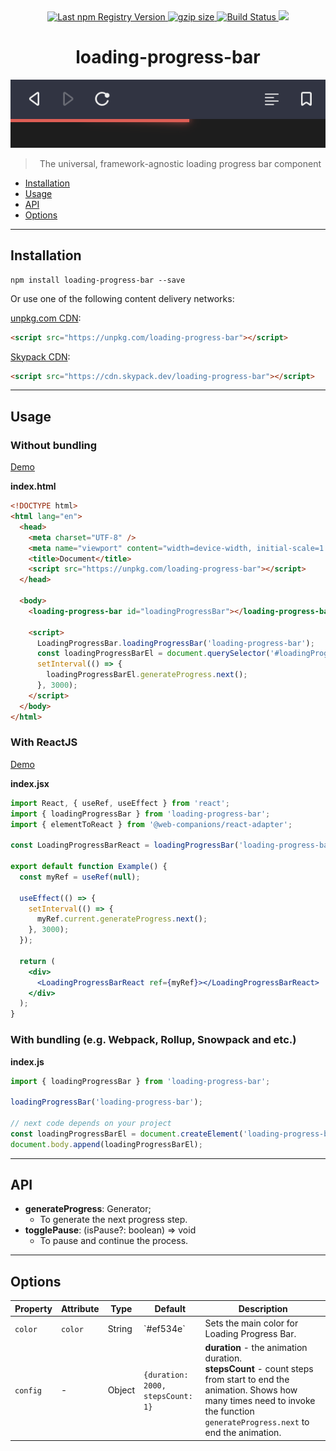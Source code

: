 <div align="center">
  <a href="https://www.npmjs.com/package/loading-progress-bar">
    <img src="https://img.shields.io/npm/v/loading-progress-bar.svg?maxAge=86400" alt="Last npm Registry Version">
  </a>
  <a href="https://bundlephobia.com/result?p=loading-progress-bar">
    <img alt="gzip size" src="https://badgen.net/bundlephobia/minzip/loading-progress-bar" />
  </a>
  <a href="https://travis-ci.com//sumbad/loading-progress-bar?branch=master">
    <img src="https://travis-ci.com//sumbad/loading-progress-bar.svg?branch=master" alt="Build Status">
  </a>
  <a href="https://codecov.io/gh/sumbad/loading-progress-bar">
    <img src="https://codecov.io/gh/sumbad/loading-progress-bar/branch/master/graph/badge.svg" />
  </a>
</div>

<h1 align="center">loading-progress-bar</h1>

<div align="center">
  <a href="https://github.com/sumbad/loading-progress-bar">
    <object data="https://raw.githubusercontent.com/sumbad/loading-progress-bar/master/title.png" type="image/png">
      <img src="./title.png" alt="Screenshot of the component">
    </object>
  </a>
  <blockquote align="center">The universal, framework-agnostic loading progress bar component</blockquote>
</div>

- [Installation](#installation)
- [Usage](#usage)
- [API](#api)
- [Options](#options)

---

## Installation

```
npm install loading-progress-bar --save
```

Or use one of the following content delivery networks:

[unpkg.com CDN](https://unpkg.com/loading-progress-bar?module):

```html
<script src="https://unpkg.com/loading-progress-bar"></script>
```

[Skypack CDN](https://cdn.skypack.dev/loading-progress-bar):

```html
<script src="https://cdn.skypack.dev/loading-progress-bar"></script>
```

---

## Usage

### Without bundling

[Demo](https://codepen.io/sumbad/pen/XWdyKNd?editors=1000)

**index.html**

```html
<!DOCTYPE html>
<html lang="en">
  <head>
    <meta charset="UTF-8" />
    <meta name="viewport" content="width=device-width, initial-scale=1.0" />
    <title>Document</title>
    <script src="https://unpkg.com/loading-progress-bar"></script>
  </head>

  <body>
    <loading-progress-bar id="loadingProgressBar"></loading-progress-bar>

    <script>
      LoadingProgressBar.loadingProgressBar('loading-progress-bar');
      const loadingProgressBarEl = document.querySelector('#loadingProgressBar');
      setInterval(() => {
        loadingProgressBarEl.generateProgress.next();
      }, 3000);
    </script>
  </body>
</html>
```

### With ReactJS

[Demo](https://codesandbox.io/s/wizardly-dawn-064gl?file=/src/App.tsx)

**index.jsx**

```jsx
import React, { useRef, useEffect } from 'react';
import { loadingProgressBar } from 'loading-progress-bar';
import { elementToReact } from '@web-companions/react-adapter';

const LoadingProgressBarReact = loadingProgressBar('loading-progress-bar').adapter(elementToReact);

export default function Example() {
  const myRef = useRef(null);

  useEffect(() => {
    setInterval(() => {
      myRef.current.generateProgress.next();
    }, 3000);
  });

  return (
    <div>
      <LoadingProgressBarReact ref={myRef}></LoadingProgressBarReact>
    </div>
  );
}
```

### With bundling (e.g. Webpack, Rollup, Snowpack and etc.)

**index.js**

```js
import { loadingProgressBar } from 'loading-progress-bar';

loadingProgressBar('loading-progress-bar');

// next code depends on your project
const loadingProgressBarEl = document.createElement('loading-progress-bar');
document.body.append(loadingProgressBarEl);
```

---

## API

- **generateProgress**: Generator;
  - To generate the next progress step.
- **togglePause**: (isPause?: boolean) => void
  - To pause and continue the process.

---

## Options

<table>
  <thead>
    <tr>
    <th>Property</th>
    <th>Attribute</th>
    <th>Type</th>
    <th>Default</th>
    <th>Description</th>
    </tr>
  </thead>
  <tbody>
    <tr>
      <td>
        <code>color</code>
      </td>
      <td>
        <code>color</code>
      </td>
      <td>
        String
      </td>
      <td>
        `#ef534e`
      </td>
      <td>
        Sets the main color for Loading Progress Bar.
      </td>
    </tr>
    <tr>
      <td>
        <code>config</code>
      </td>
      <td>
        -
      </td>
      <td>
        Object
      </td>
      <td>
        <code>{duration: 2000, stepsCount: 1}</code>
      </td>
      <td>
        <b>duration</b> - the animation duration.
        <br>
        <b>stepsCount</b> - count steps from start to end the animation. 
        Shows how many times need to invoke the function <code>generateProgress.next</code> to end the animation.
      </td>
    </tr>
  </tbody>
</table>
